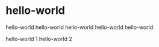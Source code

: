 # hello-world
hello-world
hello-world
hello-world
hello-world
hello-world

hello-world 1
hello-world 2
